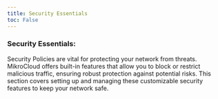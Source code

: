 ```yaml
---
title: Security Essentials
toc: False
---
```


### Security Essentials:
Security Policies are vital for protecting your network from threats. MikroCloud offers built-in features that allow you to block or restrict malicious traffic, ensuring robust protection against potential risks. This section covers setting up and managing these customizable security features to keep your network safe.